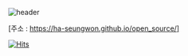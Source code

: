 ![header](https://capsule-render.vercel.app/api?type=transparent&color=gradient&height=100&section=header&text=HaSeungwon&fontSize=40&animation=twinkling)


[주소 : https://ha-seungwon.github.io/open_source/]

[![Hits](https://hits.seeyoufarm.com/api/count/incr/badge.svg?url=https%3A%2F%2Fha-seungwon.github.io%2Fopen_source%2F&count_bg=%2379C83D&title_bg=%23555555&icon=&icon_color=%23E7E7E7&title=hits&edge_flat=false)](https://hits.seeyoufarm.com)
